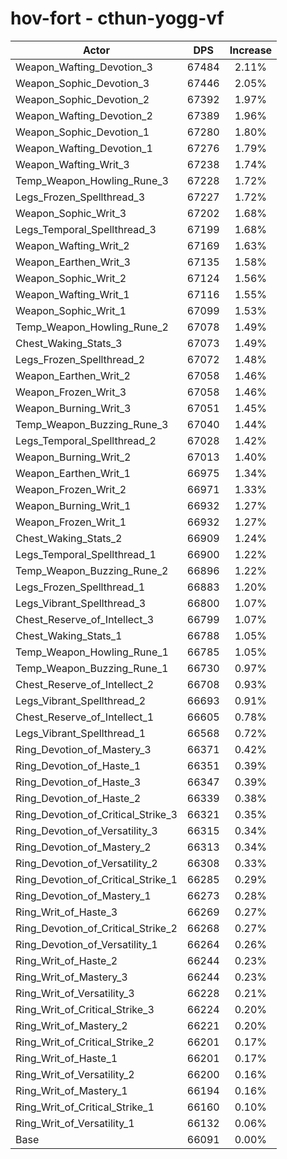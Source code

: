 # hov-fort - cthun-yogg-vf
| Actor | DPS | Increase |
|---|:---:|:---:|
|Weapon_Wafting_Devotion_3|67484|2.11%|
|Weapon_Sophic_Devotion_3|67446|2.05%|
|Weapon_Sophic_Devotion_2|67392|1.97%|
|Weapon_Wafting_Devotion_2|67389|1.96%|
|Weapon_Sophic_Devotion_1|67280|1.80%|
|Weapon_Wafting_Devotion_1|67276|1.79%|
|Weapon_Wafting_Writ_3|67238|1.74%|
|Temp_Weapon_Howling_Rune_3|67228|1.72%|
|Legs_Frozen_Spellthread_3|67227|1.72%|
|Weapon_Sophic_Writ_3|67202|1.68%|
|Legs_Temporal_Spellthread_3|67199|1.68%|
|Weapon_Wafting_Writ_2|67169|1.63%|
|Weapon_Earthen_Writ_3|67135|1.58%|
|Weapon_Sophic_Writ_2|67124|1.56%|
|Weapon_Wafting_Writ_1|67116|1.55%|
|Weapon_Sophic_Writ_1|67099|1.53%|
|Temp_Weapon_Howling_Rune_2|67078|1.49%|
|Chest_Waking_Stats_3|67073|1.49%|
|Legs_Frozen_Spellthread_2|67072|1.48%|
|Weapon_Earthen_Writ_2|67058|1.46%|
|Weapon_Frozen_Writ_3|67058|1.46%|
|Weapon_Burning_Writ_3|67051|1.45%|
|Temp_Weapon_Buzzing_Rune_3|67040|1.44%|
|Legs_Temporal_Spellthread_2|67028|1.42%|
|Weapon_Burning_Writ_2|67013|1.40%|
|Weapon_Earthen_Writ_1|66975|1.34%|
|Weapon_Frozen_Writ_2|66971|1.33%|
|Weapon_Burning_Writ_1|66932|1.27%|
|Weapon_Frozen_Writ_1|66932|1.27%|
|Chest_Waking_Stats_2|66909|1.24%|
|Legs_Temporal_Spellthread_1|66900|1.22%|
|Temp_Weapon_Buzzing_Rune_2|66896|1.22%|
|Legs_Frozen_Spellthread_1|66883|1.20%|
|Legs_Vibrant_Spellthread_3|66800|1.07%|
|Chest_Reserve_of_Intellect_3|66799|1.07%|
|Chest_Waking_Stats_1|66788|1.05%|
|Temp_Weapon_Howling_Rune_1|66785|1.05%|
|Temp_Weapon_Buzzing_Rune_1|66730|0.97%|
|Chest_Reserve_of_Intellect_2|66708|0.93%|
|Legs_Vibrant_Spellthread_2|66693|0.91%|
|Chest_Reserve_of_Intellect_1|66605|0.78%|
|Legs_Vibrant_Spellthread_1|66568|0.72%|
|Ring_Devotion_of_Mastery_3|66371|0.42%|
|Ring_Devotion_of_Haste_1|66351|0.39%|
|Ring_Devotion_of_Haste_3|66347|0.39%|
|Ring_Devotion_of_Haste_2|66339|0.38%|
|Ring_Devotion_of_Critical_Strike_3|66321|0.35%|
|Ring_Devotion_of_Versatility_3|66315|0.34%|
|Ring_Devotion_of_Mastery_2|66313|0.34%|
|Ring_Devotion_of_Versatility_2|66308|0.33%|
|Ring_Devotion_of_Critical_Strike_1|66285|0.29%|
|Ring_Devotion_of_Mastery_1|66273|0.28%|
|Ring_Writ_of_Haste_3|66269|0.27%|
|Ring_Devotion_of_Critical_Strike_2|66268|0.27%|
|Ring_Devotion_of_Versatility_1|66264|0.26%|
|Ring_Writ_of_Haste_2|66244|0.23%|
|Ring_Writ_of_Mastery_3|66244|0.23%|
|Ring_Writ_of_Versatility_3|66228|0.21%|
|Ring_Writ_of_Critical_Strike_3|66224|0.20%|
|Ring_Writ_of_Mastery_2|66221|0.20%|
|Ring_Writ_of_Critical_Strike_2|66201|0.17%|
|Ring_Writ_of_Haste_1|66201|0.17%|
|Ring_Writ_of_Versatility_2|66200|0.16%|
|Ring_Writ_of_Mastery_1|66194|0.16%|
|Ring_Writ_of_Critical_Strike_1|66160|0.10%|
|Ring_Writ_of_Versatility_1|66132|0.06%|
|Base|66091|0.00%|
